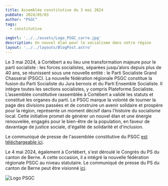 ```yaml
---
title: Assemblée constitutive du 3 mai 2024
pubDate: 2024/05/03
author: "PSGC"
tags:
  - constitutive

imgUrl: '../../assets/Logo_PSGC_carre.jpg'
description: Un nouvel élan pour le socialisme dans notre région
layout: '../../layouts/BlogPost.astro'
---
```


Le 3 mai 2024, à Cortébert a eu lieu une transformation majeure pour le parti socialiste : les forces socialistes, séparées jusqu’alors depuis plus de 40 ans, se réunissent sous une nouvelle entité : le Parti Socialiste Grand Chasseral (PSGC). La nouvelle fédération régionale PSGC constitue la fusion du Parti Socialiste du Jura bernois et du Parti Ensemble Socialiste. Il intègre toutes les sections socialistes, y compris Plateforme.Socialiste. L’assemblée constitutive rassemblée à Cortébert a validé les statuts et constitué les organes du parti.
Le PSGC marque la volonté de tourner la page des divisions passées et de construire un avenir solidaire et prospère pour la région, représente un moment décisif dans l'histoire du socialisme local. Cette initiative promet de générer un nouvel élan et une énergie renouvelée, engagés pour le bien-être de la population, en faveur de davantage de justice sociale, d'égalité de solidarité et d'inclusion.


Le communiqué de presse de l'assemblée constitutive du PSGC <a
      href='/docs/communications/2024_05_03_CP_PSGC.pdf'
      target='_blank'
      class='text-blue'>est téléchargeable ici</a>.

Le 4 mai 2024, également à Cortébert, s'est déroulé le Congrès du PS du canton de Berne. A cette occasion, il a intégré la nouvelle fédération régionale PSGC au niveau statutaire. Le communiqué de presse du PS du canton de Berne peut être visionné <a
      href='https://spbe.ch/fr/blog/2024/05/07/integration-du-ps-grand-chasseral-union-historique-de-la-gauche-dans-le-jura-bernois/'
      target='_blank'
      class='text-blue'>ici</a>.


![Logo PSGC](/img/Logo_PSGC_rec.jpg)
